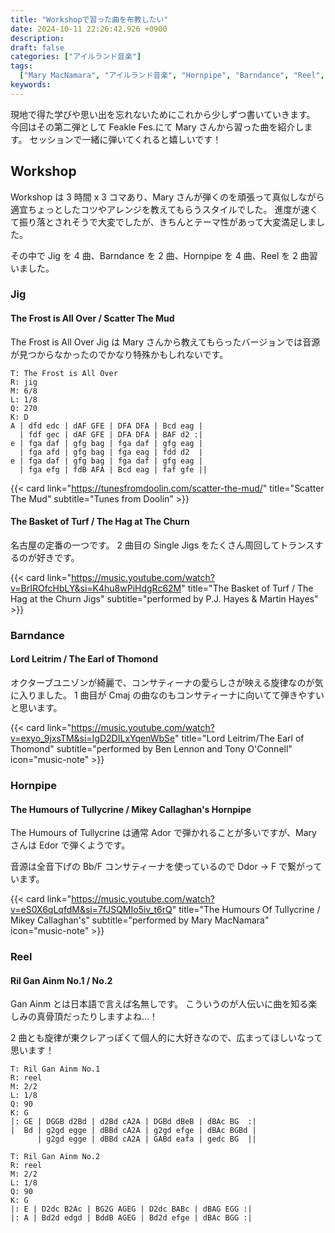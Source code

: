 ```yaml
---
title: "Workshopで習った曲を布教したい"
date: 2024-10-11 22:26:42.926 +0900
description:
draft: false
categories: ["アイルランド音楽"]
tags:
  ["Mary MacNamara", "アイルランド音楽", "Hornpipe", "Barndance", "Reel", "Jig"]
keywords:
---
```


現地で得た学びや思い出を忘れないためにこれから少しずつ書いていきます。
今回はその第二弾として Feakle Fes.にて Mary さんから習った曲を紹介します。
セッションで一緒に弾いてくれると嬉しいです！

<!--more-->

## Workshop

Workshop は 3 時間 x 3 コマあり、Mary さんが弾くのを頑張って真似しながら適宜ちょっとしたコツやアレンジを教えてもらうスタイルでした。
進度が速くて振り落とされそうで大変でしたが、きちんとテーマ性があって大変満足しました。

その中で Jig を 4 曲、Barndance を 2 曲、Hornpipe を 4 曲、Reel を 2 曲習いました。

### Jig

#### The Frost is All Over / Scatter The Mud

The Frost is All Over Jig は Mary さんから教えてもらったバージョンでは音源が見つからなかったのでかなり特殊かもしれないです。

```
T: The Frost is All Over
R: jig
M: 6/8
L: 1/8
Q: 270
K: D
A | dfd edc | dAF GFE | DFA DFA | Bcd eag |
  | fdf gec | dAF GFE | DFA DFA | BAF d2 :|
e | fga daf | gfg bag | fga daf | gfg eag |
  | fga afd | gfg bag | fga eag | fdd d2  |
e | fga daf | gfg bag | fga daf | gfg eag |
  | fga efg | fdB AFA | Bcd eag | faf gfe ||
```

{{< card link="https://tunesfromdoolin.com/scatter-the-mud/" title="Scatter The Mud" subtitle="Tunes from Doolin" >}}

#### The Basket of Turf / The Hag at The Churn

名古屋の定番の一つです。
2 曲目の Single Jigs をたくさん周回してトランスするのが好きです。

{{< card link="https://music.youtube.com/watch?v=BrIROfcHbLY&si=K4hu8wPiHdgRc62M" title="The Basket of Turf / The Hag at the Churn Jigs" subtitle="performed by P.J. Hayes & Martin Hayes" >}}

### Barndance

#### Lord Leitrim / The Earl of Thomond

オクターブユニゾンが綺麗で、コンサティーナの愛らしさが映える旋律なのが気に入りました。
1 曲目が Cmaj の曲なのもコンサティーナに向いてて弾きやすいと思います。

{{< card link="https://music.youtube.com/watch?v=exyo_9jxsTM&si=IgD2DILxYqenWbSe" title="Lord Leitrim/The Earl of Thomond" subtitle="performed by Ben Lennon and Tony O'Connell" icon="music-note" >}}

### Hornpipe

#### The Humours of Tullycrine / Mikey Callaghan's Hornpipe

The Humours of Tullycrine は通常 Ador で弾かれることが多いですが、Mary さんは Edor で弾くようです。

音源は全音下げの Bb/F コンサティーナを使っているので Ddor -> F で繋がっています。

{{< card link="https://music.youtube.com/watch?v=eS0X6qLqfdM&si=7fJSQMIo5iv_t6rQ" title="The Humours Of Tullycrine / Mikey Callaghan's" subtitle="performed by Mary MacNamara" icon="music-note" >}}

### Reel

#### Ril Gan Ainm No.1 / No.2

Gan Ainm とは日本語で言えば名無しです。
こういうのが人伝いに曲を知る楽しみの真骨頂だったりしますよね...！

2 曲とも旋律が東クレアっぽくて個人的に大好きなので、広まってほしいなって思います！

```
T: Ril Gan Ainm No.1
R: reel
M: 2/2
L: 1/8
Q: 90
K: G
|: GE | DGGB d2Bd | d2Bd cA2A | DGBd dBeB | dBAc BG  :|
|  Bd | g2gd egge | dBBd cA2A | g2gd efge | dBAc BGBd |
      | g2gd egge | dBBd cA2A | GABd eafa | gedc BG  ||
```

```
T: Ril Gan Ainm No.2
R: reel
M: 2/2
L: 1/8
Q: 90
K: G
|: E | D2dc B2Ac | BG2G AGEG | D2dc BABc | dBAG EGG :|
|: A | Bd2d edgd | BddB AGEG | Bd2d efge | dBAc BGG :|
```
